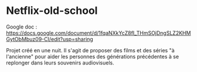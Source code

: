 # Netflix-old-school

Google doc : https://docs.google.com/document/d/1fqaNXkYcZ8fI_THmSOjDngSLZ2KHMGytObMbuz09-CI/edit?usp=sharing

Projet créé en une nuit. Il s'agit de proposer des films et des séries "à l'ancienne" pour aider les personnes des générations précédentes à se replonger dans leurs souvenirs audiovisuels. 
